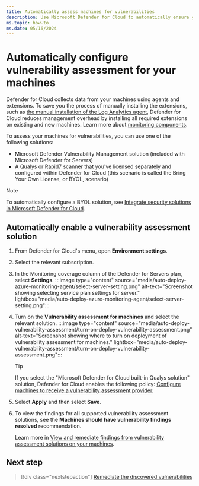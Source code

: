 ```yaml
---
title: Automatically assess machines for vulnerabilities
description: Use Microsoft Defender for Cloud to automatically ensure your machines have a vulnerability assessment solution
ms.topic: how-to
ms.date: 05/16/2024
---
```


# Automatically configure vulnerability assessment for your machines

Defender for Cloud collects data from your machines using agents and extensions. To save you the process of manually installing the extensions, such as [the manual installation of the Log Analytics agent](working-with-log-analytics-agent.md#manual-agent-provisioning), Defender for Cloud reduces management overhead by installing all required extensions on existing and new machines. Learn more about [monitoring components](monitoring-components.md).

To assess your machines for vulnerabilities, you can use one of the following solutions:

- Microsoft Defender Vulnerability Management solution (included with Microsoft Defender for Servers)
- A Qualys or Rapid7 scanner that you've licensed separately and configured within Defender for Cloud (this scenario is called the Bring Your Own License, or BYOL, scenario)

> [!NOTE]
> To automatically configure a BYOL solution, see [Integrate security solutions in Microsoft Defender for Cloud](partner-integration.md).

## Automatically enable a vulnerability assessment solution

1. From Defender for Cloud's menu, open **Environment settings**.
1. Select the relevant subscription.
1. In the Monitoring coverage column of the Defender for Servers plan, select **Settings**.
    :::image type="content" source="media/auto-deploy-azure-monitoring-agent/select-server-setting.png" alt-text="Screenshot showing selecting service plan settings for server." lightbox="media/auto-deploy-azure-monitoring-agent/select-server-setting.png":::
1. Turn on the **Vulnerability assessment for machines** and select the relevant solution.
    :::image type="content" source="media/auto-deploy-vulnerability-assessment/turn-on-deploy-vulnerability-assessment.png" alt-text="Screenshot showing where to turn on deployment of vulnerability assessment for machines." lightbox="media/auto-deploy-vulnerability-assessment/turn-on-deploy-vulnerability-assessment.png":::

    > [!TIP]
    > If you select the "Microsoft Defender for Cloud built-in Qualys solution" solution, Defender for Cloud enables the following policy: [Configure machines to receive a vulnerability assessment provider](https://portal.azure.com/#blade/Microsoft_Azure_Policy/PolicyDetailBlade/definitionId/%2fproviders%2fMicrosoft.Authorization%2fpolicyDefinitions%2f13ce0167-8ca6-4048-8e6b-f996402e3c1b).

1. Select **Apply** and then select **Save**.

1. To view the findings for **all** supported vulnerability assessment solutions, see the **Machines should have vulnerability findings resolved** recommendation.

    Learn more in [View and remediate findings from vulnerability assessment solutions on your machines](remediate-vulnerability-findings-vm.md).

## Next step

> [!div class="nextstepaction"]
> [Remediate the discovered vulnerabilities](remediate-vulnerability-findings-vm.md)
